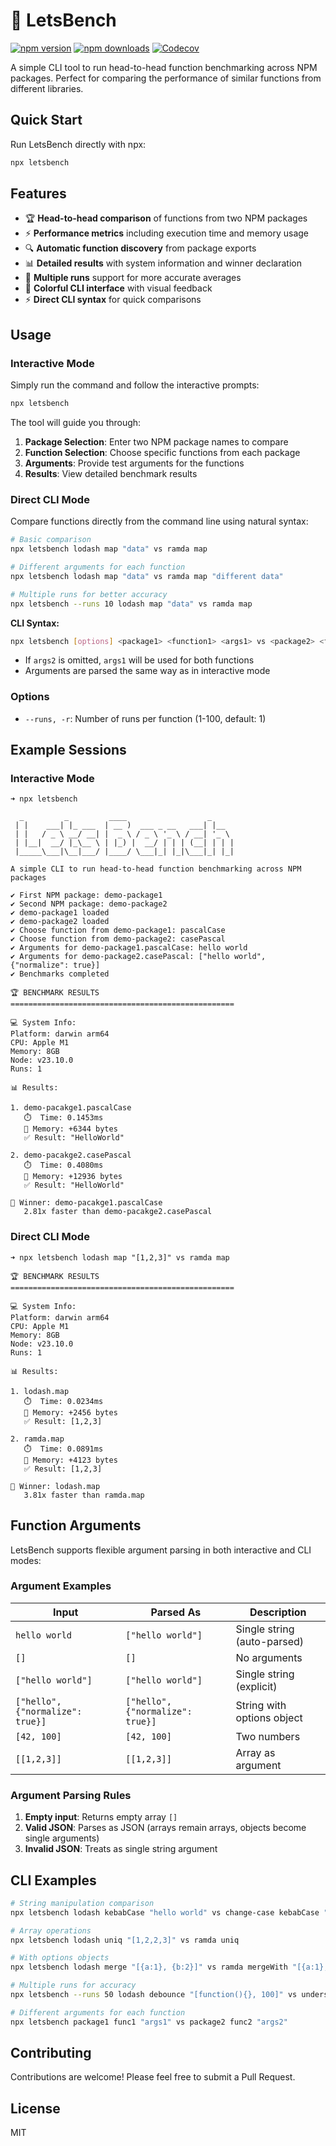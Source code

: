 # 🏁 LetsBench

[![npm version][npm-version-src]][npm-version-href]
[![npm downloads][npm-downloads-src]][npm-downloads-href]
[![Codecov][codecov-src]][codecov-href]

A simple CLI tool to run head-to-head function benchmarking across NPM packages. Perfect for comparing the performance of similar functions from different libraries.

## Quick Start

Run LetsBench directly with npx:

```bash
npx letsbench
```

## Features

- 🏆 **Head-to-head comparison** of functions from two NPM packages
- ⚡ **Performance metrics** including execution time and memory usage
- 🔍 **Automatic function discovery** from package exports
- 📊 **Detailed results** with system information and winner declaration
- 🎯 **Multiple runs** support for more accurate averages
- 🎨 **Colorful CLI interface** with visual feedback
- ⚡ **Direct CLI syntax** for quick comparisons

## Usage

### Interactive Mode

Simply run the command and follow the interactive prompts:

```bash
npx letsbench
```

The tool will guide you through:

1. **Package Selection**: Enter two NPM package names to compare
2. **Function Selection**: Choose specific functions from each package
3. **Arguments**: Provide test arguments for the functions
4. **Results**: View detailed benchmark results

### Direct CLI Mode

Compare functions directly from the command line using natural syntax:

```bash
# Basic comparison
npx letsbench lodash map "data" vs ramda map

# Different arguments for each function
npx letsbench lodash map "data" vs ramda map "different data"

# Multiple runs for better accuracy
npx letsbench --runs 10 lodash map "data" vs ramda map
```

**CLI Syntax:**

```bash
npx letsbench [options] <package1> <function1> <args1> vs <package2> <function2> [args2]
```

- If `args2` is omitted, `args1` will be used for both functions
- Arguments are parsed the same way as in interactive mode

### Options

- `--runs, -r`: Number of runs per function (1-100, default: 1)

## Example Sessions

### Interactive Mode

```shell
➜ npx letsbench

  _         _         ____                  _
 | |    ___| |_ ___  | __ )  ___ _ __   ___| |__
 | |   / _ \ __/ __| |  _ \ / _ \ '_ \ / __| '_ \
 | |__|  __/ |_\__ \ | |_) |  __/ | | | (__| | | |
 |_____\___|\__|___/ |____/ \___|_| |_|\___|_| |_|

A simple CLI to run head-to-head function benchmarking across NPM packages

✔ First NPM package: demo-package1
✔ Second NPM package: demo-package2
✔ demo-package1 loaded
✔ demo-package2 loaded
✔ Choose function from demo-package1: pascalCase
✔ Choose function from demo-package2: casePascal
✔ Arguments for demo-package1.pascalCase: hello world
✔ Arguments for demo-package2.casePascal: ["hello world", {"normalize": true}]
✔ Benchmarks completed

🏆 BENCHMARK RESULTS
==================================================

💻 System Info:
Platform: darwin arm64
CPU: Apple M1
Memory: 8GB
Node: v23.10.0
Runs: 1

📊 Results:

1. demo-pacakge1.pascalCase
   ⏱️  Time: 0.1453ms
   🧠 Memory: +6344 bytes
   ✅ Result: "HelloWorld"

2. demo-pacakge2.casePascal
   ⏱️  Time: 0.4080ms
   🧠 Memory: +12936 bytes
   ✅ Result: "HelloWorld"

🚀 Winner: demo-pacakge1.pascalCase
   2.81x faster than demo-pacakge2.casePascal
```

### Direct CLI Mode

```shell
➜ npx letsbench lodash map "[1,2,3]" vs ramda map

🏆 BENCHMARK RESULTS
==================================================

💻 System Info:
Platform: darwin arm64
CPU: Apple M1
Memory: 8GB
Node: v23.10.0
Runs: 1

📊 Results:

1. lodash.map
   ⏱️  Time: 0.0234ms
   🧠 Memory: +2456 bytes
   ✅ Result: [1,2,3]

2. ramda.map
   ⏱️  Time: 0.0891ms
   🧠 Memory: +4123 bytes
   ✅ Result: [1,2,3]

🚀 Winner: lodash.map
   3.81x faster than ramda.map
```

## Function Arguments

LetsBench supports flexible argument parsing in both interactive and CLI modes:

### Argument Examples

| Input | Parsed As | Description |
|-------|-----------|-------------|
| `hello world` | `["hello world"]` | Single string (auto-parsed) |
| `[]` | `[]` | No arguments |
| `["hello world"]` | `["hello world"]` | Single string (explicit) |
| `["hello", {"normalize": true}]` | `["hello", {"normalize": true}]` | String with options object |
| `[42, 100]` | `[42, 100]` | Two numbers |
| `[[1,2,3]]` | `[[1,2,3]]` | Array as argument |

### Argument Parsing Rules

1. **Empty input**: Returns empty array `[]`
2. **Valid JSON**: Parses as JSON (arrays remain arrays, objects become single arguments)
3. **Invalid JSON**: Treats as single string argument

## CLI Examples

```bash
# String manipulation comparison
npx letsbench lodash kebabCase "hello world" vs change-case kebabCase "hello world"

# Array operations
npx letsbench lodash uniq "[1,2,2,3]" vs ramda uniq

# With options objects
npx letsbench lodash merge "[{a:1}, {b:2}]" vs ramda mergeWith "[{a:1}, {b:2}]"

# Multiple runs for accuracy
npx letsbench --runs 50 lodash debounce "[function(){}, 100]" vs underscore debounce

# Different arguments for each function
npx letsbench package1 func1 "args1" vs package2 func2 "args2"
```

## Contributing

Contributions are welcome! Please feel free to submit a Pull Request.

## License

MIT

<!-- Badges -->
[npm-version-src]: https://img.shields.io/npm/v/letsbench?style=flat
[npm-version-href]: https://npmjs.com/package/letsbench
[npm-downloads-src]: https://img.shields.io/npm/dm/letsbench?style=flat
[npm-downloads-href]: https://npmjs.com/package/letsbench
[codecov-src]: https://img.shields.io/codecov/c/gh/moshetanzer/letsbench/main?style=flat
[codecov-href]: https://codecov.io/gh/moshetanzer/letsbench
